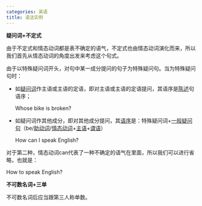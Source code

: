 ```yaml
---
categories: 英语
title: 语法实例
---
```


**疑问词+不定式**

由于不定式和情态动词都是表不确定的语气，不定式也由情态动词演化而来，所以我们首先从情态动词的角度出发来考虑这个句式。

由于以特殊疑问词开头，对句中某一成分提问的句子为特殊疑问句。当为特殊疑问句时：

- 如[疑问词](https://baike.baidu.com/item/疑问词)作主语或主语的定语，即对主语或主语的定语提问，其语序是[陈述](https://baike.baidu.com/item/陈述)句语序；

   Whose bike is broken?

- 如疑问词作其他成分，即对其他成分提问，其[语序](https://baike.baidu.com/item/语序)是：特殊疑问词+[一般疑问句](https://baike.baidu.com/item/一般疑问句)（be/[助动词](https://baike.baidu.com/item/助动词)/[情态动词](https://baike.baidu.com/item/情态动词)+[主语](https://baike.baidu.com/item/主语)+[谓语](https://baike.baidu.com/item/谓语)）

  How can I speak English?

对于第二种，情态动词can代表了一种不确定的语气在里面，所以我们可以进行省略，也就是：

How to speak English?

**不可数名词+三单**

不可数名词后应当跟第三人称单数。

